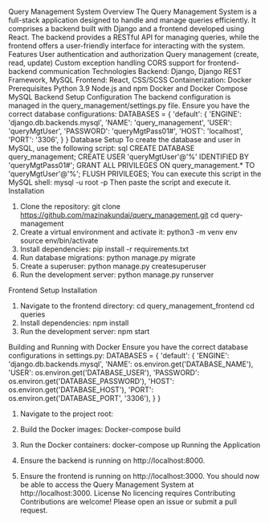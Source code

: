 Query Management System
Overview
The Query Management System is a full-stack application designed to handle and manage queries efficiently. It comprises a backend built with Django and a frontend developed using React. The backend provides a RESTful API for managing queries, while the frontend offers a user-friendly interface for interacting with the system.
Features
User authentication and authorization
Query management (create, read, update)
Custom exception handling
CORS support for frontend-backend communication
Technologies
Backend: Django, Django REST Framework, MySQL
Frontend: React, CSS/SCSS
Containerization: Docker
Prerequisites
Python 3.9
Node.js and npm
Docker and Docker Compose
MySQL
Backend Setup
Configuration
The backend configuration is managed in the query_management/settings.py file. Ensure you have the correct database configurations:
DATABASES = {
    'default': {
        'ENGINE': 'django.db.backends.mysql',
        'NAME': 'query_management',
        'USER': 'queryMgtUser',
        'PASSWORD': 'queryMgtPass01#',
        'HOST': 'localhost',
        'PORT': '3306',
    }
}
Database Setup
To create the database and user in MySQL, use the following script:
sql
CREATE DATABASE query_management;
CREATE USER 'queryMgtUser'@'%' IDENTIFIED BY 'queryMgtPass01#';
GRANT ALL PRIVILEGES ON query_management.* TO 'queryMgtUser'@'%';
FLUSH PRIVILEGES;
You can execute this script in the MySQL shell:
mysql -u root -p
Then paste the script and execute it.
Installation
1.	Clone the repository:
git clone https://github.com/mazinakundai/query_management.git
cd query-management
2.	Create a virtual environment and activate it:
python3 -m venv env
source env/bin/activate
3.	Install dependencies:
pip install -r requirements.txt
4.	Run database migrations:
python manage.py migrate
5.	Create a superuser:
python manage.py createsuperuser
6.	Run the development server:
python manage.py runserver




Frontend Setup
Installation
1.	Navigate to the frontend directory:
cd query_management_frontend
cd queries
2.	Install dependencies:
npm install
3.	Run the development server:
npm start

Building and Running with Docker
Ensure you have the correct database configurations in settings.py:
DATABASES = {
    'default': {
        'ENGINE': 'django.db.backends.mysql',
        'NAME': os.environ.get('DATABASE_NAME'),
        'USER': os.environ.get('DATABASE_USER'),
        'PASSWORD': os.environ.get('DATABASE_PASSWORD'),
        'HOST': os.environ.get('DATABASE_HOST'),
        'PORT': os.environ.get('DATABASE_PORT', '3306'),
    }
}
1.	Navigate to the project root:

2.	Build the Docker images:
Docker-compose build
3.	Run the Docker containers:
docker-compose up
Running the Application
1.	Ensure the backend is running on http://localhost:8000.
2.	Ensure the frontend is running on http://localhost:3000.
You should now be able to access the Query Management System at http://localhost:3000.
License
No licencing requires
Contributing
Contributions are welcome! Please open an issue or submit a pull request.


